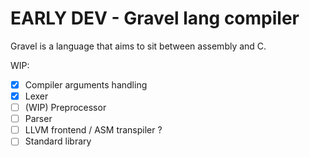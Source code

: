 # EARLY DEV - Gravel lang compiler

Gravel is a language that aims to sit between assembly and C.

WIP:
- [x] Compiler arguments handling
- [x] Lexer
- [ ] (WIP) Preprocessor
- [ ] Parser
- [ ] LLVM frontend / ASM transpiler ?
- [ ] Standard library